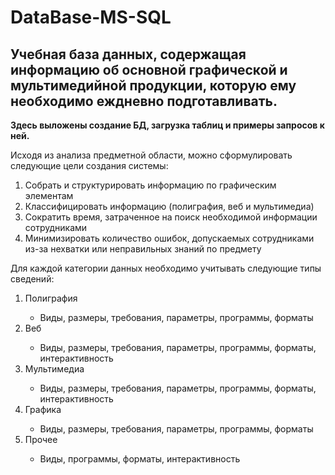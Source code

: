 # DataBase-MS-SQL
<h2>Учебная база данных, содержащая информацию об основной графической и мультимедийной продукции, которую ему необходимо еждневно подготавливать.</h2>

<strong>Здесь выложены создание БД, загрузка таблиц и примеры запросов к ней.</strong>


<p>Исходя из анализа предметной области, можно сформулировать следующие цели создания системы:<br>

1)	Собрать и структурировать информацию по графическим элементам <br>
2)	Классифицировать информацию (полиграфия, веб и мультимедиа) <br>
3)	Сократить время, затраченное на поиск необходимой информации сотрудниками <br>
4)	Минимизировать количество ошибок, допускаемых сотрудниками из-за нехватки или неправильных знаний по предмету</p>


<p>Для каждой категории данных необходимо учитывать следующие типы сведений:</p>
<ol>
<li>Полиграфия</li>
<ul>
<li>Виды, размеры, требования, параметры, программы, форматы</li>
</ul>
<li>Веб</li>
<ul>
<li>Виды, размеры, требования, параметры, программы, форматы, интерактивность</li>
</ul>
<li>Мультимедиа</li>
<ul>
<li>Виды, размеры, требования, параметры, программы, форматы, интерактивность</li>
</ul>
<li>Графика</li>
<ul>
<li>Виды, размеры, требования, параметры, программы, форматы</li>
</ul>
<li>Прочее</li>
<ul>
<li>Виды, программы, форматы, интерактивность</li>
</ul>
</ol>
